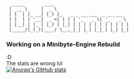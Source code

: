 ```
  _____       ____   
 |  __ \     |  _ \                             
 | |  | |_ __| |_) |_   _ _ __ ___  _ __ ___     
 | |  | | '__|  _ <| | | | '_ ` _ \| '_ ` _ \   
 | |__| | |_ | |_) | |_| | | | | | | | | | | |       
 |_____/|_(_)|____/ \__,_|_| |_| |_|_| |_| |_|      
 ```
                                             
### Working on a Minibyte-Engine Rebuild
:D   
The stats are wrong lol     
    [![Anurag's GitHub stats](https://github-readme-stats.vercel.app/api?username=DrBumm)](https://github.com/anuraghazra/github-readme-stats)
<!--
**DrBumm/DrBumm** is a ✨ _special_ ✨ repository because its `README.md` (this file) appears on your GitHub profile.

Here are some ideas to get you started:

- 🔭 I’m currently working on ...
- 🌱 I’m currently learning ...
- 👯 I’m looking to collaborate on ...
- 🤔 I’m looking for help with ...
- 💬 Ask me about ...
- 📫 How to reach me: ...
- 😄 Pronouns: ...
- ⚡ Fun fact: ...
-->
